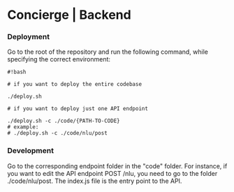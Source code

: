 # Concierge | Backend #

### Deployment ###

Go to the root of the repository and run the following command, while specifying the correct environment:

```
#!bash

# if you want to deploy the entire codebase

./deploy.sh

# if you want to deploy just one API endpoint

./deploy.sh -c ./code/{PATH-TO-CODE}
# example:
# ./deploy.sh -c ./code/nlu/post
```

### Development ###

Go to the corresponding endpoint folder in the "code" folder. For instance, if you want to edit the API endpoint POST /nlu, you need to go to the folder ./code/nlu/post. The index.js file is the entry point to the API.
